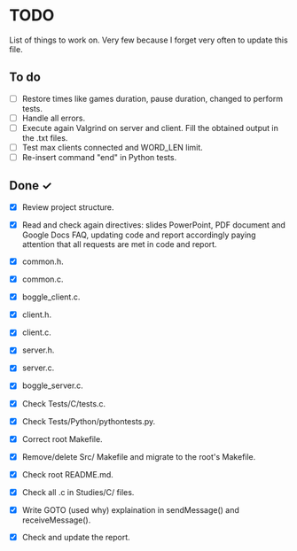 # TODO

List of things to work on. Very few because I forget very often to update this file.

## To do

- [ ] Restore times like games duration, pause duration, changed to perform tests.
- [ ] Handle all errors.
- [ ] Execute again Valgrind on server and client. Fill the obtained output in the .txt files.
- [ ] Test max clients connected and WORD_LEN limit.
- [ ] Re-insert command "end" in Python tests.

## Done ✓

- [x] Review project structure.
- [x] Read and check again directives: slides PowerPoint, PDF document and Google Docs FAQ, updating code and report accordingly paying attention that all requests are met in code and report. 
- [x] common.h.
- [x] common.c.
- [x] boggle_client.c.
- [x] client.h.
- [x] client.c.
- [x] server.h.
- [x] server.c.
- [x] boggle_server.c.
- [x] Check Tests/C/tests.c.
- [x] Check Tests/Python/pythontests.py.
- [x] Correct root Makefile.
- [x] Remove/delete Src/ Makefile and migrate to the root's Makefile.
- [x] Check root README.md.
- [x] Check all .c in Studies/C/ files.
- [x] Write GOTO (used why) explaination in sendMessage() and receiveMessage().
- [x] Check and update the report.


